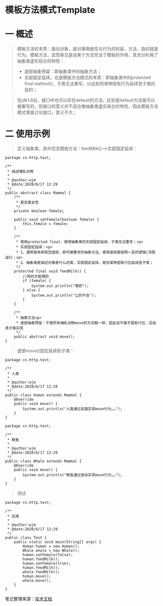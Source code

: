 # 模板方法模式Template
# 一 概述
>模板方法的本质：面向对象，是对事物属性与行为的封装，方法，指的就是行为。模板方法，显而易见是说某个方法充当了模板的作用，其充分利用了抽象类虚实结合的特性：
>* 虚部抽象预留：即抽象类中的抽象方法；
>* 实部固定延续，也是模板方法模式的本质：即抽象类中的protected final method()，子类无法重写，以达到将某种固有行为延续至子类的目的；

>在jdk1.8后，接口中也可以存在default的方法，区别是default方法是可以被重写的，但接口的意义并不适合像抽象类虚实结合的特性，因此模板方法模式里面讨论接口，意义不大；

# 二 使用示例
>定义抽象类，其中包含模板方法：feedMilk()-->实部固定延续：
```
package cn.http.test;

/**
 * 描述哺乳动物
 *
 * @author:wjm
 * @date:2020/6/17 12:29
 */
public abstract class Mammal {
    /**
     * 是否是女性
     */
    private boolean female;

    public void setFemale(boolean female) {
        this.female = female;
    }

    /**
     * 使用protected final，使得抽象类的实部固定延续，子类无法重写；<p>
     * 实部固定延续：<p>
     * 1、通常是用来规范虚部，即可被重写的抽象方法，使得虚部是按照一定的逻辑/流程运行；<p>
     * 2、抽象类是描述对象是什么的类，实部固定延续，是将某种固有行位延续至子类；
     */
    protected final void feedMilk() {
        //母的才能喂奶
        if (female) {
            System.out.println("喂奶");
        } else {
            System.out.println("公的不会");
        }
    }

    /**
     * 抽象方法<p>
     * 虚部抽象预留：不是所有哺乳动物move的方式都一样，因此这不属于固有行位，应由其子类实现
     */
    public abstract void move();
}
```
>虚部move()固定延续到子类：
```
package cn.http.test;

/**
 * 人类
 *
 * @author:wjm
 * @date:2020/6/17 12:29
 */
public class Human extends Mammal {
    @Override
    public void move() {
        System.out.println("人类通过走路实现move行为……");
    }
}
```
```
package cn.http.test;

/**
 * 鲸鱼
 *
 * @author:wjm
 * @date:2020/6/17 12:29
 */
public class Whale extends Mammal {
    @Override
    public void move() {
        System.out.println("鲸鱼通过游泳实现move行为……");
    }
}
```
>测试
```
package cn.http.test;

/**
 * 应用
 *
 * @author:wjm
 * @date:2020/6/17 12:29
 */
public class Test {
    public static void main(String[] args) {
        Human human = new Human();
        Whale whale = new Whale();
        human.setFemale(false);
        human.feedMilk();
        human.setFemale(true);
        human.feedMilk();
        whale.feedMilk();
        human.move();
        whale.move();
    }
}
```

笔记整理来源：[技术文档](https://mp.weixin.qq.com/s/iRnihhHtvx1JYcI1hrd9vg)
